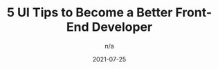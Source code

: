 ---
author: n/a
date: 2021-07-25
layout: post.njk
publisher: thepracticaldev
tags:
  - article
  - design
  - colors
target_url: https://dev.to/ruppysuppy/5-ui-tips-to-become-a-better-front-end-developer-1ae1
title: 5 UI Tips to Become a Better Front-End Developer
---